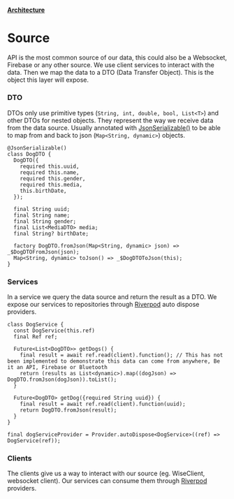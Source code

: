 #### [Architecture](/architecture.md)

# Source

API is the most common source of our data, this could also be a Websocket, Firebase or any other source. We use client services to interact with the data. Then we map the data to a DTO (Data Transfer Object). This is the object this layer will expose.

### DTO

DTOs only use primitive types (`String, int, double, bool, List<T>`) and other DTOs for nested objects. They represent the way we receive data from the data source. Usually annotated with [JsonSerializable()](https://pub.dev/packages/json_serializable) to be able to map from and back to json (`Map<String, dynamic>`) objects.

```
@JsonSerializable()
class DogDTO {
  DogDTO({
    required this.uuid,
    required this.name,
    required this.gender,
    required this.media,
    this.birthDate,
  });

  final String uuid;
  final String name;
  final String gender;
  final List<MediaDTO> media;
  final String? birthDate;

  factory DogDTO.fromJson(Map<String, dynamic> json) => _$DogDTOFromJson(json);
  Map<String, dynamic> toJson() => _$DogDTOToJson(this);
}
```

### Services

In a service we query the data source and return the result as a DTO. We expose our services to repositories through [Riverpod](https://pub.dev/packages/riverpod) auto dispose providers.

```
class DogService {
  const DogService(this.ref)
  final Ref ref;

  Future<List<DogDTO>> getDogs() {
    final result = await ref.read(client).function(); // This has not been implemented to demonstrate this data can come from anywhere, Be it an API, Firebase or Bluetooth
    return (results as List<dynamic>).map((dogJson) => DogDTO.fromJson(dogJson)).toList();
  }

  Future<DogDTO> getDog({required String uuid}) {
    final result = await ref.read(client).function(uuid);
    return DogDTO.fromJson(result);
  }
}

final dogServiceProvider = Provider.autoDispose<DogService>((ref) => DogService(ref));
```

### Clients

The clients give us a way to interact with our source (eg. WiseClient, websocket client). Our services can consume them through [Riverpod](https://pub.dev/packages/riverpod) providers.